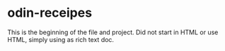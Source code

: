 # odin-receipes
This is the beginning of the file and project. Did not start in HTML or use HTML, simply using as rich text doc.